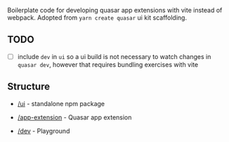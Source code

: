 Boilerplate code for developing quasar app extensions with vite instead of webpack. Adopted from `yarn create quasar` ui kit scaffolding.

## TODO
* [ ] include `dev` in `ui` so a ui build is not necessary to watch changes in `quasar dev`, however that requires bundling exercises with vite

## Structure
* [/ui](ui) - standalone npm package

* [/app-extension](app-extension) - Quasar app extension

* [/dev](dev) - Playground
